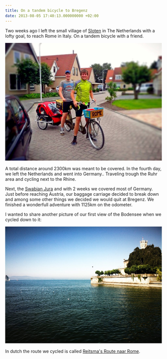 ```yaml
---
title: On a tandem bicycle to Bregenz
date: 2013-08-05 17:40:13.000000000 +02:00
---
```

Two weeks ago I left the small village of [Sloten](https://www.google.nl/maps/preview#!q=Sloten%2C+Friesland&data=!4m10!1m9!4m8!1m3!1d35409!2d5.6342587!3d52.8864423!3m2!1i1276!2i706!4f13.1) in The Netherlands with a lofty goal, to reach Rome in Italy. On a tandem bicycle with a friend.

![Leaving on the tandem bicycle to Rome](/img/leaving.jpg)

A total distance around 2300km was meant to be covered. In the fourth day, we left the Netherlands and went into Germany.. Traveling trough the Ruhr area and cycling next to the Rhine.

Next, the [Swabian Jura](http://en.wikipedia.org/wiki/Swabian_Jura) and with 2 weeks we covered most of Germany. Just before reaching Austria, our baggage carriage decided to break down and among some other things we decided we would quit at Bregenz. We finished a wonderfull adventure with 1125km on the odometer.

I wanted to share another picture of our first view of the Bodensee when we cycled down to it:

![The Bodensee](/img/bregenz.jpg)

In dutch the route we cycled is called [Reitsma's Route naar Rome](http://www.reitsmaroutes.nl/).